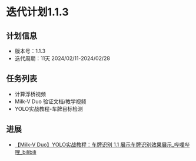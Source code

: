 # 迭代计划1.1.3

## 计划信息

- 版本号：1.1.3
- 迭代周期：11天 2024/02/11-2024/02/28

## 任务列表

- 计算浮桥视频 
- Milk-V Duo 验证文档/教学视频
- YOLO实战教程-车牌目标检测


## 进展

- [【Milk-V Duo】YOLO实战教程：车牌识别 1.1 展示车牌识别效果展示_哔哩哔哩_bilibili](https://www.bilibili.com/video/BV1uYAHerEbL/?spm_id_from=333.1387.homepage.video_card.click&vd_source=417238cd96b1b549d14bcb35a9da3cf0)